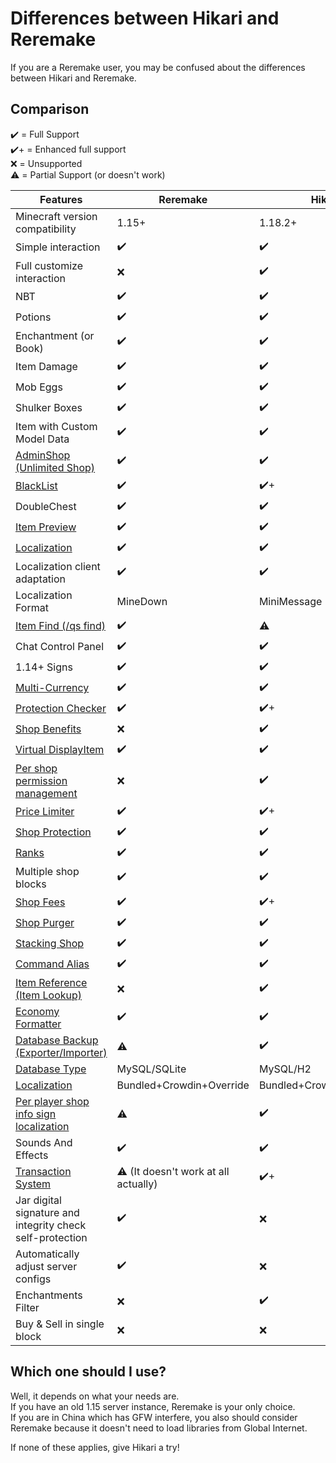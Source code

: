 # Differences between Hikari and Reremake

If you are a Reremake user, you may be confused about the differences between Hikari and Reremake.

## Comparison

✔️ = Full Support  
✔️+ = Enhanced full support  
❌ = Unsupported  
⚠️ = Partial Support (or doesn't work)  

| Features                                                                                | Reremake                            | Hikari                   |
| --------------------------------------------------------------------------------------- | ----------------------------------- | ------------------------ |
| Minecraft version compatibility                                                                 | 1.15+                               | 1.18.2+                    |
| Simple interaction                                                                      | ✔️                                   | ✔️                        |
| Full customize interaction                                                              | ❌                                   | ✔️                        |
| NBT                                                                                     | ✔️                                   | ✔️                        |
| Potions                                                                                 | ✔️                                   | ✔️                        |
| Enchantment (or Book)                                                                   | ✔️                                   | ✔️                        |
| Item Damage                                                                             | ✔️                                   | ✔️                        |
| Mob Eggs                                                                                | ✔️                                   | ✔️                        |
| Shulker Boxes                                                                           | ✔️                                   | ✔️                        |
| Item with Custom Model Data                                                             | ✔️                                   | ✔️                        |
| [AdminShop (Unlimited Shop)](../modules/shops/adminshop.md)                             | ✔️                                   | ✔️                        |
| [BlackList](../modules/shops//blacklist.md)                                             | ✔️                                   | ✔️+                       |
| DoubleChest                                                                             | ✔️                                   | ✔️                        |
| [Item Preview](../modules/shops/shop-basic.md#preview-the-item)                         | ✔️                                   | ✔️                        |
| [Localization](../modules/localization.md)                                              | ✔️                                   | ✔️                        |
| Localization client adaptation                                                          | ✔️                                   | ✔️                        |
| Localization Format                                                                     | MineDown                            | MiniMessage              |
| [Item Find (/qs find)](../modules/shops/shop-search.md)                                 | ✔️                                   | ⚠️                        |
| Chat Control Panel                                                                      | ✔️                                   | ✔️                        |
| 1.14+ Signs                                                                             | ✔️                                   | ✔️                        |
| [Multi-Currency](../modules/multi-currency.md)                                          | ✔️                                   | ✔️                        |
| [Protection Checker](../modules/shops/protection-checker.md)                            | ✔️                                   | ✔️+                       |
| [Shop Benefits](../modules/shops/benefit.md)                                            | ❌                                   | ✔️                        |
| [Virtual DisplayItem](../modules/shops/display-system.md)                               | ✔️                                   | ✔️                        |
| [Per shop permission management](../modules/shops/per-shop-perms-management.md)         | ❌                                   | ✔️                        |
| [Price Limiter](../modules/shops/price-system.md)                                       | ✔️                                   | ✔️+                       |
| [Shop Protection](../modules/shops/protection.md)                                       | ✔️                                   | ✔️                        |
| [Ranks](../modules/shops/ranks.md)                                                      | ✔️                                   | ✔️                        |
| Multiple shop blocks                                                                    | ✔️                                   | ✔️                        |
| [Shop Fees](../modules/shops/shop-fees.md)                                              | ✔️                                   | ✔️+                       |
| [Shop Purger](../modules/shops/shop-purger.md)                                          | ✔️                                   | ✔️                        |
| [Stacking Shop](../modules/shops/stacking-shop.md)                                      | ✔️                                   | ✔️                        |
| [Command Alias](../modules/cmd-alias.md)                                                | ✔️                                   | ✔️                        |
| [Item Reference (Item Lookup)](../modules/item-ref.md)                                  | ❌                                   | ✔️                        |
| [Economy Formatter](../modules/economy-formatter.md)                                    | ✔️                                   | ✔️                        |
| [Database Backup (Exporter/Importer)](../modules/datasource.md)                         | ⚠️                                   | ✔️                        |
| [Database Type](../modules/datasource.md)                                               | MySQL/SQLite                        | MySQL/H2                 |
| [Localization](../modules/localization.md)                                              | Bundled+Crowdin+Override            | Bundled+Crowdin+Override |
| [Per player shop info sign localization](../modules/shops/per-shop-perms-management.md) | ⚠️                                   | ✔️                        |
| Sounds And Effects                                                                      | ✔️                                   | ✔️                        |
| [Transaction System](../modules/transaction-system.md)                                  | ⚠️ (It doesn't work at all actually) | ✔️+                       |
| Jar digital signature and integrity check self-protection                               | ✔️                                   | ❌                        |
| Automatically adjust server configs                                                     | ✔️                                   | ❌                        |
| Enchantments Filter                                                                     | ❌                                   | ✔️                        |
| Buy & Sell in single block                                                              | ❌                                   | ❌                        |

## Which one should I use?

Well, it depends on what your needs are.  
If you have an old 1.15 server instance, Reremake is your only choice.  
If you are in China which has GFW interfere, you also should consider Reremake because it doesn't need to load libraries from Global Internet.  

If none of these applies, give Hikari a try!
